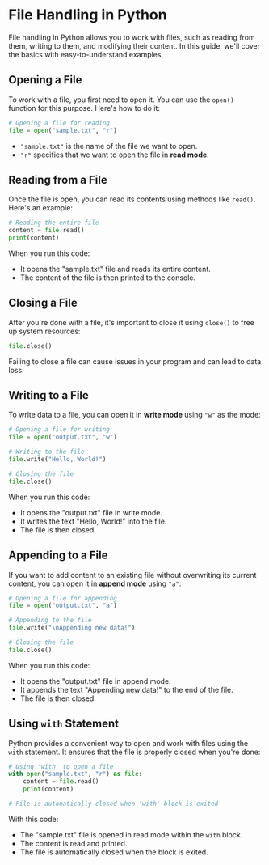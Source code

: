 # File Handling in Python

File handling in Python allows you to work with files, such as reading from them, writing to them, and modifying their content. In this guide, we'll cover the basics with easy-to-understand examples.

## Opening a File

To work with a file, you first need to open it. You can use the `open()` function for this purpose. Here's how to do it:

```python
# Opening a file for reading
file = open("sample.txt", "r")
```

- `"sample.txt"` is the name of the file we want to open.
- `"r"` specifies that we want to open the file in **read mode**.

## Reading from a File

Once the file is open, you can read its contents using methods like `read()`. Here's an example:

```python
# Reading the entire file
content = file.read()
print(content)
```

When you run this code:
- It opens the "sample.txt" file and reads its entire content.
- The content of the file is then printed to the console.

## Closing a File

After you're done with a file, it's important to close it using `close()` to free up system resources:

```python
file.close()
```

Failing to close a file can cause issues in your program and can lead to data loss.

## Writing to a File

To write data to a file, you can open it in **write mode** using `"w"` as the mode:

```python
# Opening a file for writing
file = open("output.txt", "w")

# Writing to the file
file.write("Hello, World!")

# Closing the file
file.close()
```

When you run this code:
- It opens the "output.txt" file in write mode.
- It writes the text "Hello, World!" into the file.
- The file is then closed.

## Appending to a File

If you want to add content to an existing file without overwriting its current content, you can open it in **append mode** using `"a"`:

```python
# Opening a file for appending
file = open("output.txt", "a")

# Appending to the file
file.write("\nAppending new data!")

# Closing the file
file.close()
```

When you run this code:
- It opens the "output.txt" file in append mode.
- It appends the text "Appending new data!" to the end of the file.
- The file is then closed.

## Using `with` Statement

Python provides a convenient way to open and work with files using the `with` statement. It ensures that the file is properly closed when you're done:

```python
# Using 'with' to open a file
with open("sample.txt", "r") as file:
    content = file.read()
    print(content)

# File is automatically closed when 'with' block is exited
```

With this code:
- The "sample.txt" file is opened in read mode within the `with` block.
- The content is read and printed.
- The file is automatically closed when the block is exited.
